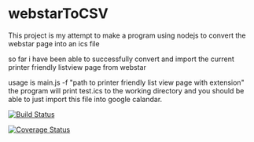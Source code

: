 # webstarToCSV

This project is my attempt to make a program using nodejs to convert the webstar page into an ics file

so far i have been able to successfully convert and import the current printer friendly listview page from webstar

usage is main.js -f "path to printer friendly list view page with extension" the program will print test.ics to the working directory and you should be able to just import this file into google calandar.

[![Build Status](https://travis-ci.org/jfmherokiller/webstarToCSV.svg?branch=master)](https://travis-ci.org/jfmherokiller/webstarToCSV)

[![Coverage Status](https://coveralls.io/repos/github/jfmherokiller/webstarToCSV/badge.svg?branch=master)](https://coveralls.io/github/jfmherokiller/webstarToCSV?branch=master)

